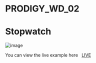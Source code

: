 # PRODIGY_WD_02

<h1>Stopwatch</h1>

![image](https://github.com/user-attachments/assets/926f2eeb-be54-46cf-bac8-6a3745109402)









<p>You can view the live example here &nbsp; <a href="https://github.com/lalithSrini/PRODIGY_WD_02">LIVE </a></p>
